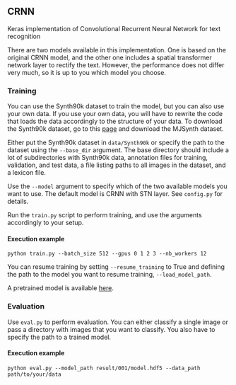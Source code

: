 ## CRNN

Keras implementation of Convolutional Recurrent Neural Network for text recognition

There are two models available in this implementation. One is based on the original CRNN model, and the other one includes a spatial transformer network layer to rectify the text. However, the performance does not differ very much, so it is up to you which model you choose.


### Training

You can use the Synth90k dataset to train the model, but you can also use your own data. If you use your own data, you will have to rewrite the code that loads the data accordingly to the structure of your data.
To download the Synth90k dataset, go to this [page](http://www.robots.ox.ac.uk/~vgg/data/text/) and download the MJSynth dataset.

Either put the Synth90k dataset in `data/Synth90k` or specify the path to the dataset using the `--base_dir` argument. The base directory should include a lot of subdirectories with Synth90k data, annotation files for training, validation, and test data, a file listing paths to all images in the dataset, and a lexicon file.

Use the `--model` argument to specify which of the two available models you want to use. The default model is CRNN with STN layer. See `config.py` for details.

Run the `train.py` script to perform training, and use the arguments accordingly to your setup.

#### Execution example

```
python train.py --batch_size 512 --gpus 0 1 2 3 --nb_workers 12
```

You can resume training by setting `--resume_training` to True and defining the path to the model you want to resume training, `--load_model_path`.

A pretrained model is available [here](https://drive.google.com/file/d/1hmtbUQC5HuLb1KOMozNwCKFoAPa56rtx/view?usp=sharing).


### Evaluation

Use `eval.py` to perform evaluation. You can either classify a single image or pass a directory with images that you want to classify. You also have to specify the path to a trained model.

#### Execution example

```
python eval.py --model_path result/001/model.hdf5 --data_path path/to/your/data
```




